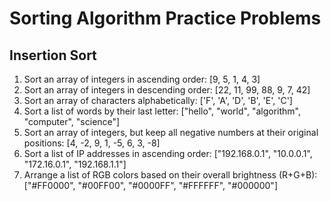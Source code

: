 # Sorting Algorithm Practice Problems


## Insertion Sort

1. Sort an array of integers in ascending order: [9, 5, 1, 4, 3]
2. Sort an array of integers in descending order: [22, 11, 99, 88, 9, 7, 42]
3. Sort an array of characters alphabetically: ['F', 'A', 'D', 'B', 'E', 'C']
4. Sort a list of words by their last letter: ["hello", "world", "algorithm", "computer", "science"]
5. Sort an array of integers, but keep all negative numbers at their original positions: [4, -2, 9, 1, -5, 6, 3, -8]
6. Sort a list of IP addresses in ascending order: ["192.168.0.1", "10.0.0.1", "172.16.0.1", "192.168.1.1"]
7. Arrange a list of RGB colors based on their overall brightness (R+G+B): ["#FF0000", "#00FF00", "#0000FF", "#FFFFFF", "#000000"]
